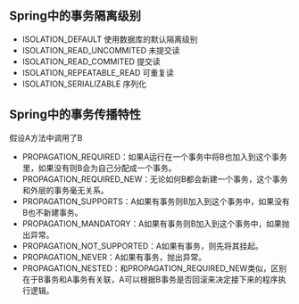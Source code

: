 ## Spring中的事务隔离级别 ##
- ISOLATION_DEFAULT						使用数据库的默认隔离级别
- ISOLATION_READ_UNCOMMITED				未提交读
- ISOLATION_READ_COMMITED				提交读
- ISOLATION_REPEATABLE_READ				可重复读
- ISOLATION_SERIALIZABLE				序列化
## Spring中的事务传播特性 ##
假设A方法中调用了B  

- PROPAGATION_REQUIRED：如果A运行在一个事务中将B也加入到这个事务里，如果没有则B会为自己分配成一个事务。					
- PROPAGATION_REQUIRED_NEW：无论如何B都会新建一个事务，这个事务和外层的事务毫无关系。
- PROPAGATION_SUPPORTS：A如果有事务则B加入到这个事务中，如果没有B也不新建事务。
- PROPAGATION_MANDATORY：A如果有事务则B加入到这个事务中，如果抛出异常。
- PROPAGATION_NOT_SUPPORTED：A如果有事务，则先将其挂起。
- PROPAGATION_NEVER：A如果有事务，抛出异常。
- PROPAGATION_NESTED：和PROPAGATION_REQUIRED_NEW类似，区别在于B事务和A事务有关联，A可以根据B事务是否回滚来决定接下来的程序执行逻辑。
